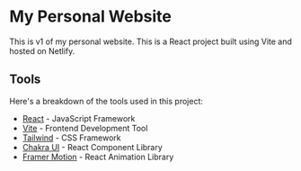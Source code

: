 # My Personal Website

This is v1 of my personal website. This is a React project built using Vite and hosted on Netlify.

## **Tools**

Here's a breakdown of the tools used in this project:

-   [React](https://reactjs.org/) - JavaScript Framework
-   [Vite](https://vitejs.dev/) - Frontend Development Tool
-   [Tailwind](https://tailwindcss.com/) - CSS Framework
-   [Chakra UI](https://chakra-ui.com/) - React Component Library
-   [Framer Motion](https://www.framer.com/motion/introduction/) - React Animation Library
